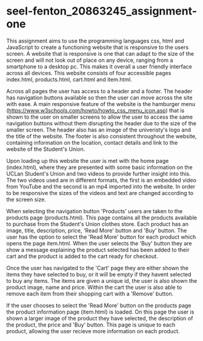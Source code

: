 # seel-fenton_20863245_assignment-one
This assignment aims to use the programming languages css, html and JavaScript to create a functioning website that is responsive to the users screen. A website that is responsive is one that can adapt to the size of the screen and will not look out of place on any device, ranging from a smartphone to a desktop pc. This makes it overall a user friendly interface across all devices. This website consists of four accessible pages index.html, products.html, cart.html and item.html. 

Across all pages the user has access to a header and a footer. The header has navigation buttons available so then the user can move across the site with ease. A main responsive feature of the website is the hamburger menu (https://www.w3schools.com/howto/howto_css_menu_icon.asp) that is shown to the user on smaller screens to allow the user to access the same navigation buttons without them disrupting the header due to the size of the smaller screen. The header also has an image of the univeristy's logo and the title of the website. The footer is also consistent throughout the website, containing information on the location, contact details and link to the website of the Student's Union.

Upon loading up this website the user is met with the home page (index.html), where they are presented with some basic information on the UCLan Student's Union and two videos to provide further insight into this. The two videos used are in different formats, the first is an embedded video from YouTube and the second is an mp4 imported into the website. In order to be responsive the sizes of the videos and text are changed according to the screen size.

When selecting the navigation button 'Products' users are taken to the products page (products.html). This page contains all the products available to purchase from the Student's Union clothes store. Each product has an image, title, description, price, 'Read More' button and 'Buy' button. The user has the option to select the 'Read More' button for each product which opens the page item.html. When the user selects the 'Buy' button they are show a message explaining the product selected has been added to their cart and the product is added to the cart ready for checkout.

Once the user has navigated to the 'Cart' page they are either shown the items they have selected to buy, or it will be empty if they havent selected to buy any items. The items are given a unique id, the user is also shown the product image, name and price. Within the cart the user is also able to remove each item from their shopping cart with a 'Remove' button.

If the user chooses to select the 'Read More' button on the products page the product information page (item.html) is loaded. On this page the user is shown a larger image of the product they have selected, the description of the product, the price and 'Buy' button. This page is unique to each product, allowing the user recieve more information on each product.
